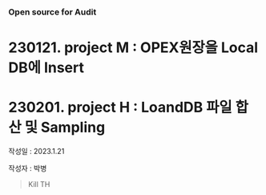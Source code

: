 ### Open source for Audit

# 230121. project M : OPEX원장을 Local DB에 Insert
# 230201. project H : LoandDB 파일 합산 및 Sampling

작성일 : 2023.1.21

작성자 : 박병

> Kill TH
